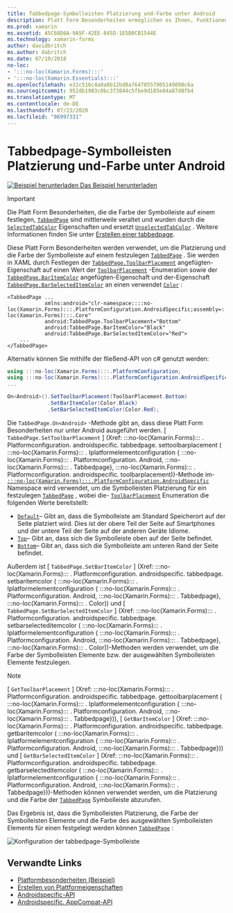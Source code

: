 ```yaml
---
title: Tabbedpage-Symbolleisten Platzierung und-Farbe unter Android
description: Platt Form Besonderheiten ermöglichen es Ihnen, Funktionen zu nutzen, die nur auf einer bestimmten Plattform verfügbar sind, ohne dass benutzerdefinierte Renderer oder Effekte implementiert werden. In diesem Artikel wird erläutert, wie Sie das plattformspezifische Android-Element nutzen, das die Platzierung und Farbe der Symbolleiste auf einer tabbedpage festlegt.
ms.prod: xamarin
ms.assetid: A5C68D6A-9A5F-42EE-845D-1E5B0CB1544E
ms.technology: xamarin-forms
author: davidbritch
ms.author: dabritch
ms.date: 07/10/2018
no-loc:
- ':::no-loc(Xamarin.Forms):::'
- ':::no-loc(Xamarin.Essentials):::'
ms.openlocfilehash: e32c516c4a0a8b12bd8a76478557905149890c6a
ms.sourcegitcommit: 952db1983c0bc373844c5fbe9d185e04a87d8fb4
ms.translationtype: MT
ms.contentlocale: de-DE
ms.lasthandoff: 07/23/2020
ms.locfileid: "86997331"
---
```

# <a name="tabbedpage-toolbar-placement-and-color-on-android"></a>Tabbedpage-Symbolleisten Platzierung und-Farbe unter Android

[![Beispiel herunterladen](~/media/shared/download.png) Das Beispiel herunterladen](https://docs.microsoft.com/samples/xamarin/xamarin-forms-samples/userinterface-platformspecifics)

> [!IMPORTANT]
> Die Platt Form Besonderheiten, die die Farbe der Symbolleiste auf einem festlegen, [`TabbedPage`](xref::::no-loc(Xamarin.Forms):::.TabbedPage) sind mittlerweile veraltet und wurden durch die [`SelectedTabColor`](xref::::no-loc(Xamarin.Forms):::.TabbedPage.SelectedTabColor) Eigenschaften und ersetzt [`UnselectedTabColor`](xref::::no-loc(Xamarin.Forms):::.TabbedPage.UnselectedTabColor) . Weitere Informationen finden Sie unter [Erstellen einer tabbedpage](~/xamarin-forms/app-fundamentals/navigation/tabbed-page.md#create-a-tabbedpage).

Diese Platt Form Besonderheiten werden verwendet, um die Platzierung und die Farbe der Symbolleiste auf einem festzulegen [`TabbedPage`](xref::::no-loc(Xamarin.Forms):::.TabbedPage) . Sie werden in XAML durch Festlegen der [`TabbedPage.ToolbarPlacement`](xref::::no-loc(Xamarin.Forms):::.PlatformConfiguration.AndroidSpecific.TabbedPage.ToolbarPlacementProperty) angefügten-Eigenschaft auf einen Wert der [`ToolbarPlacement`](xref::::no-loc(Xamarin.Forms):::.PlatformConfiguration.AndroidSpecific.ToolbarPlacement) -Enumeration sowie der [`TabbedPage.BarItemColor`](xref::::no-loc(Xamarin.Forms):::.PlatformConfiguration.AndroidSpecific.TabbedPage.BarItemColorProperty) angefügten-Eigenschaft und der-Eigenschaft [`TabbedPage.BarSelectedItemColor`](xref::::no-loc(Xamarin.Forms):::.PlatformConfiguration.AndroidSpecific.TabbedPage.BarSelectedItemColorProperty) an einen verwendet [`Color`](xref::::no-loc(Xamarin.Forms):::.Color) :

```xaml
<TabbedPage ...
            xmlns:android="clr-namespace::::no-loc(Xamarin.Forms):::.PlatformConfiguration.AndroidSpecific;assembly=:::no-loc(Xamarin.Forms):::.Core"
            android:TabbedPage.ToolbarPlacement="Bottom"
            android:TabbedPage.BarItemColor="Black"
            android:TabbedPage.BarSelectedItemColor="Red">
    ...
</TabbedPage>
```

Alternativ können Sie mithilfe der fließend-API von c# genutzt werden:

```csharp
using :::no-loc(Xamarin.Forms):::.PlatformConfiguration;
using :::no-loc(Xamarin.Forms):::.PlatformConfiguration.AndroidSpecific;
...

On<Android>().SetToolbarPlacement(ToolbarPlacement.Bottom)
             .SetBarItemColor(Color.Black)
             .SetBarSelectedItemColor(Color.Red);
```

Die `TabbedPage.On<Android>` -Methode gibt an, dass diese Platt Form Besonderheiten nur unter Android ausgeführt werden. [ `TabbedPage.SetToolbarPlacement` ] (Xref: :::no-loc(Xamarin.Forms)::: . Platformconfiguration. androidspecific. tabbedpage. settoolbarplacement ( :::no-loc(Xamarin.Forms)::: . Iplatformelementconfiguration { :::no-loc(Xamarin.Forms)::: . Platformconfiguration. Android, :::no-loc(Xamarin.Forms)::: . Tabbedpage}, :::no-loc(Xamarin.Forms)::: . Platformconfiguration. androidspecific. toolbarplacement))-Methode im- [`:::no-loc(Xamarin.Forms):::.PlatformConfiguration.AndroidSpecific`](xref::::no-loc(Xamarin.Forms):::.PlatformConfiguration.AndroidSpecific) Namespace wird verwendet, um die Symbolleisten Platzierung für ein festzulegen [`TabbedPage`](xref::::no-loc(Xamarin.Forms):::.TabbedPage) , wobei die- [`ToolbarPlacement`](xref::::no-loc(Xamarin.Forms):::.PlatformConfiguration.AndroidSpecific.ToolbarPlacement) Enumeration die folgenden Werte bereitstellt:

- [`Default`](xref::::no-loc(Xamarin.Forms):::.PlatformConfiguration.AndroidSpecific.ToolbarPlacement.Default)– Gibt an, dass die Symbolleiste am Standard Speicherort auf der Seite platziert wird. Dies ist der obere Teil der Seite auf Smartphones und der untere Teil der Seite auf der anderen Geräte Idiome.
- [`Top`](xref::::no-loc(Xamarin.Forms):::.PlatformConfiguration.AndroidSpecific.ToolbarPlacement.Top)– Gibt an, dass sich die Symbolleiste oben auf der Seite befindet.
- [`Bottom`](xref::::no-loc(Xamarin.Forms):::.PlatformConfiguration.AndroidSpecific.ToolbarPlacement.Bottom)– Gibt an, dass sich die Symbolleiste am unteren Rand der Seite befindet.

Außerdem ist [ `TabbedPage.SetBarItemColor` ] (Xref: :::no-loc(Xamarin.Forms)::: . Platformconfiguration. androidspecific. tabbedpage. setbaritemcolor ( :::no-loc(Xamarin.Forms)::: . Iplatformelementconfiguration { :::no-loc(Xamarin.Forms)::: . Platformconfiguration. Android, :::no-loc(Xamarin.Forms)::: . Tabbedpage}, :::no-loc(Xamarin.Forms)::: . Color)) und [ `TabbedPage.SetBarSelectedItemColor` ] (Xref: :::no-loc(Xamarin.Forms)::: . Platformconfiguration. androidspecific. tabbedpage. setbarselecteditemcolor ( :::no-loc(Xamarin.Forms)::: . Iplatformelementconfiguration { :::no-loc(Xamarin.Forms)::: . Platformconfiguration. Android, :::no-loc(Xamarin.Forms)::: . Tabbedpage}, :::no-loc(Xamarin.Forms)::: . Color))-Methoden werden verwendet, um die Farbe der Symbolleisten Elemente bzw. der ausgewählten Symbolleisten Elemente festzulegen.

> [!NOTE]
> [ `GetToolbarPlacement` ] (Xref: :::no-loc(Xamarin.Forms)::: . Platformconfiguration. androidspecific. tabbedpage. gettoolbarplacement ( :::no-loc(Xamarin.Forms)::: . Iplatformelementconfiguration { :::no-loc(Xamarin.Forms)::: . Platformconfiguration. Android, :::no-loc(Xamarin.Forms)::: . Tabbedpage})), [ `GetBarItemColor` ] (Xref: :::no-loc(Xamarin.Forms)::: . Platformconfiguration. androidspecific. tabbedpage. getbaritemcolor ( :::no-loc(Xamarin.Forms)::: . Iplatformelementconfiguration { :::no-loc(Xamarin.Forms)::: . Platformconfiguration. Android, :::no-loc(Xamarin.Forms)::: . Tabbedpage})) und [ `GetBarSelectedItemColor` ] (Xref: :::no-loc(Xamarin.Forms)::: . Platformconfiguration. androidspecific. tabbedpage. getbarselecteditemcolor ( :::no-loc(Xamarin.Forms)::: . Iplatformelementconfiguration { :::no-loc(Xamarin.Forms)::: . Platformconfiguration. Android, :::no-loc(Xamarin.Forms)::: . Tabbedpage}))-Methoden können verwendet werden, um die Platzierung und die Farbe der [`TabbedPage`](xref::::no-loc(Xamarin.Forms):::.TabbedPage) Symbolleiste abzurufen.

Das Ergebnis ist, dass die Symbolleisten Platzierung, die Farbe der Symbolleisten Elemente und die Farbe des ausgewählten Symbolleisten Elements für einen festgelegt werden können [`TabbedPage`](xref::::no-loc(Xamarin.Forms):::.TabbedPage) :

![Konfiguration der tabbedpage-Symbolleiste](tabbedpage-toolbar-placement-color-images/tabbedpage-toolbar-placement.png)

## <a name="related-links"></a>Verwandte Links

- [Platformbesonderheiten (Beispiel)](https://docs.microsoft.com/samples/xamarin/xamarin-forms-samples/userinterface-platformspecifics)
- [Erstellen von Plattformeigenschaften](~/xamarin-forms/platform/platform-specifics/index.md#creating-platform-specifics)
- [Androidspecific-API](xref::::no-loc(Xamarin.Forms):::.PlatformConfiguration.AndroidSpecific)
- [Androidspecific. AppCompat-API](xref::::no-loc(Xamarin.Forms):::.PlatformConfiguration.AndroidSpecific.AppCompat)

